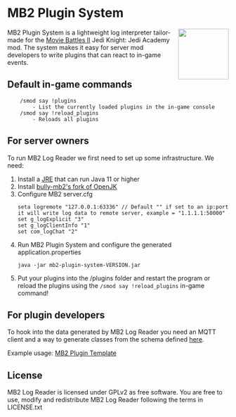 # MB2 Plugin System
<img align="right" width="115" height="115" src="https://user-images.githubusercontent.com/86576295/167314810-c9b6a021-6a41-463f-b35f-6ac3b825be7a.png"></img>
MB2 Plugin System is a lightweight log interpreter tailor-made for the [Movie Battles II](https://community.moviebattles.org/) Jedi Knight: Jedi Academy mod. The system makes it easy for server mod developers to write plugins that can react to in-game events.

## Default in-game commands
```
    /smod say !plugins
        - List the currently loaded plugins in the in-game console
    /smod say !reload_plugins
        - Reloads all plugins
```
## For server owners
To run MB2 Log Reader we first need to set up some infrastructure. We need:
1. Install a [JRE](https://java.com/en/download/manual.jsp) that can run Java 11 or higher
2. Install [bully-mb2's fork of OpenJK](https://github.com/bully-mb2/mb2-log-reader-openjk/releases)
3. Configure MB2 server.cfg
    ```
    seta logremote "127.0.0.1:63336" // Default "" if set to an ip:port it will write log data to remote server, example = "1.1.1.1:50000"
    set g_logExplicit "3"
    set g_logClientInfo "1"
    set com_logChat "2"
    ```
4. Run MB2 Plugin System and configure the generated application.properties
    ```
    java -jar mb2-plugin-system-VERSION.jar
    ```
5. Put your plugins into the /plugins folder and restart the program or reload the plugins using the `/smod say !reload_plugins` in-game command!

## For plugin developers
To hook into the data generated by MB2 Log Reader you need an MQTT client and a way to generate classes from the schema defined [here](https://github.com/bully-mb2/mb2-log-reader-schema).

Example usage: [MB2 Plugin Template](https://github.com/bully-mb2/mb2-plugin-template)

## License
MB2 Log Reader is licensed under GPLv2 as free software. You are free to use, modify and redistribute MB2 Log Reader following the terms in LICENSE.txt
